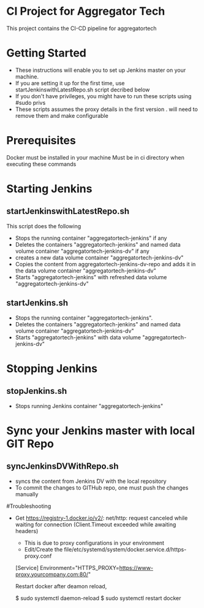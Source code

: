 # CI Project for Aggregator Tech
This project contains the CI-CD pipeline for aggregatortech

# Getting Started
* These instructions will enable you to set up Jenkins master on your machine.
* If you are setting it up for the first time, use startJenkinswithLatestRepo.sh script decribed below
* If you don't have privileges, you might have to run these scripts using #sudo privs
* These scripts assumes the proxy details in the first version . will need to remove them and make configurable


# Prerequisites
Docker must be installed in your machine
Must be in ci directory when executing these commands


# Starting Jenkins
## startJenkinswithLatestRepo.sh
This script does the following
* Stops the running container "aggregatortech-jenkins" if any
* Deletes the containers "aggregatortech-jenkins" and named data volume container "aggregatortech-jenkins-dv" if any
* creates a new data volume container "aggregatortech-jenkins-dv"
* Copies the content from aggregatortech-jenkins-dv-repo and adds it in the data volume container "aggregatortech-jenkins-dv" 
* Starts "aggregatortech-jenkins" with refreshed data volume  "aggregatortech-jenkins-dv"

## startJenkins.sh
* Stops the running container "aggregatortech-jenkins".
* Deletes the containers "aggregatortech-jenkins" and named data volume container "aggregatortech-jenkins-dv"
* Starts "aggregatortech-jenkins" with  data volume  "aggregatortech-jenkins-dv"


# Stopping Jenkins
## stopJenkins.sh 
* Stops running Jenkins container "aggregatortech-jenkins"
# Sync your Jenkins master with local GIT Repo
## syncJenkinsDVWithRepo.sh
* syncs the content from Jenkins DV with the local repository
* To commit the changes to GITHub repo, one must push the changes manually


#Troubleshooting
 * Get https://registry-1.docker.io/v2/: net/http: request canceled while waiting for connection (Client.Timeout exceeded while awaiting headers)
    * This is due to proxy configurations in your environment
    * Edit/Create the file/etc/systemd/system/docker.service.d/https-proxy.conf

    [Service]
    Environment="HTTPS_PROXY=https://www-proxy.yourcompany.com:80/"

    Restart docker after deamon reload,

    $ sudo systemctl daemon-reload
    $ sudo systemctl restart docker
